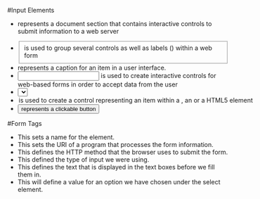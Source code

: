 #Input Elements

* <form> represents a document section that contains interactive controls to submit information to a web server
* <fieldset> is used to group several controls as well as labels (<label>) within a web form
* <label> represents a caption for an item in a user interface.
* <input> is used to create interactive controls for web-based forms in order to accept data from the user
* <select> represents a control that provides a menu of options
* <option>is used to create a control representing an item within a <select>, an <optgroup> or a <datalist> HTML5 element
* <button> represents a clickable button

#Form Tags

* <name> This sets a name for the element.
* <action> This sets the URI of a program that processes the form information.
* <method> This defines the HTTP method that the browser uses to submit the form.
* <type> This defined the type of input we were using.
* <placeholder> This defines the text that is displayed in the text boxes before we fill them in.
* <value> This will define a value for an option we have chosen under the select element.
